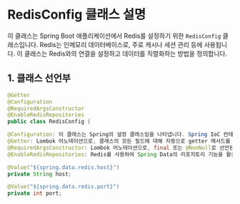 
# RedisConfig 클래스 설명

이 클래스는 Spring Boot 애플리케이션에서 Redis를 설정하기 위한 `RedisConfig` 클래스입니다. Redis는 인메모리 데이터베이스로, 주로 캐시나 세션 관리 등에 사용됩니다. 이 클래스는 Redis와의 연결을 설정하고 데이터를 직렬화하는 방법을 정의합니다.

## 1. 클래스 선언부

```java
@Getter
@Configuration
@RequiredArgsConstructor
@EnableRedisRepositories
public class RedisConfig {

@Configuration: 이 클래스는 Spring의 설정 클래스임을 나타냅니다. Spring IoC 컨테이너에 의해 관리될 설정을 정의합니다.
@Getter: Lombok 어노테이션으로, 클래스의 모든 필드에 대해 자동으로 getter 메서드를 생성합니다.
@RequiredArgsConstructor: Lombok 어노테이션으로, final 또는 @NonNull로 선언된 필드에 대해 생성자를 자동으로 생성합니다. 하지만 이 코드에서는 필드가 final이 아니므로 사실상 의미가 없습니다.
@EnableRedisRepositories: Redis를 사용하여 Spring Data의 리포지토리 기능을 활성화합니다. Redis를 데이터 저장소로 사용할 수 있도록 설정합니다.

@Value("${spring.data.redis.host}")
private String host;

@Value("${spring.data.redis.port}")
private int port;
